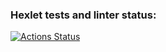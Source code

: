 ### Hexlet tests and linter status:
[![Actions Status](https://github.com/Marre-86/frontend-project-44/workflows/hexlet-check/badge.svg)](https://github.com/Marre-86/frontend-project-44/actions)